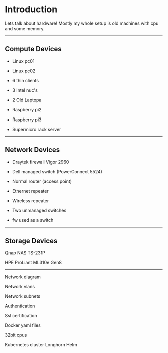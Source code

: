# Introduction

Lets talk about hardware! Mostly my whole setup is old machines with cpu and some memory.

---

## Compute Devices

- Linux pc01

- Linux pc02

- 6 thin clients

- 3 Intel nuc's

- 2 Old Laptopa

- Raspberry pi2

- Raspberry pi3

- Supermicro rack server

---

## Network Devices

- Draytek firewall Vigor 2960

- Dell managed switch (PowerConnect 5524)

- Normal router (access point) 

- Ethernet repeater

- Wireless repeater

- Two unmanaged switches

- fw used as a switch

---

## Storage Devices

Qnap NAS TS-231P

HPE ProLiant ML310e Gen8

---


Network diagram

Network vlans

Network subnets

Authentication

Ssl certification 

Docker yaml files

32bit cpus

Kubernetes cluster
Longhorn 
Helm